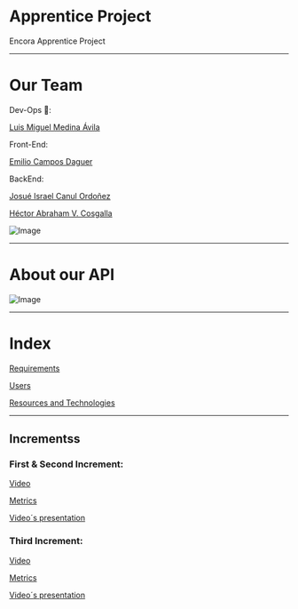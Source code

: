 # Apprentice Project

Encora Apprentice Project
_______________________________________________________________________________________________________________________________________________________________________
# Our Team

Dev-Ops 👑:

[Luis Miguel Medina Ávila](https://github.com/LuisMiguelMedina)

Front-End:

[Emilio Campos Daguer](https://github.com/Emcamdag)

BackEnd:

[Josué Israel Canul Ordoñez](https://github.com/JosueCanul)

[Héctor Abraham V. Cosgalla](https://github.com/HectorCosgalla?tab=following)

![Image]()

_______________________________________________________________________________________________________________________________________________________________________
# About our API



![Image]()
_______________________________________________________________________________________________________________________________________________________________________
# Index

[Requirements]()

[Users]()

[Resources and Technologies](https://github.com/LuisMiguelMedina/Padawans-E7/blob/Emilio/Files/R%26T.md)

_______________________________________________________________________________________________________________________________________________________________________

## Incrementss

### First & Second Increment: 

[Video]()

[Metrics]()

[Video´s presentation]()


### Third Increment:

[Video]() 

[Metrics]()

[Video´s presentation]()